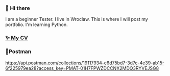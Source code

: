 ### 👋 Hi there
I am a beginner Tester. I live in Wroclaw. This is where I will post my portfolio.
I'm learning Python.

### <a href="https://drive.google.com/file/d/1TandT9HuSCaE67SD6qjNtkpYMhizs81a/view?usp=drive_link">✨ My CV</a>

### 🔭Postman
https://api.postman.com/collections/19117934-c6d75bd7-3d7c-4e39-ab15-6f225979ea28?access_key=PMAT-01H7FPWZDCCNX2MDQ3RYVEJSG8




<!--
**aurmidh/aurmidh** is a ✨ _special_ ✨ repository because its `README.md` (this file) appears on your GitHub profile.

Here are some ideas to get you started:

- 🔭 I’m currently working on ...
- 🌱 I’m currently learning ...
- 👯 I’m looking to collaborate on ...
- 🤔 I’m looking for help with ...
- 💬 Ask me about ...
- 📫 How to reach me: ...
- 😄 Pronouns: ...
- ⚡ Fun fact: ...
-->
